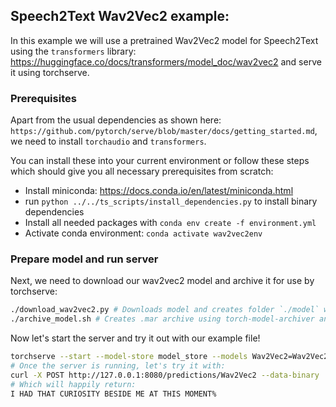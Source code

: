 ## Speech2Text Wav2Vec2 example:
In this example we will use a pretrained Wav2Vec2 model for Speech2Text using the `transformers` library: https://huggingface.co/docs/transformers/model_doc/wav2vec2 and serve it using torchserve.

### Prerequisites
Apart from the usual dependencies as shown here: `https://github.com/pytorch/serve/blob/master/docs/getting_started.md`, we need to install `torchaudio` and `transformers`.

You can install these into your current environment or follow these steps which should give you all necessary prerequisites from scratch:
* Install miniconda: https://docs.conda.io/en/latest/miniconda.html
* run `python ../../ts_scripts/install_dependencies.py` to install binary dependencies
* Install all needed packages with `conda env create -f environment.yml`
* Activate conda environment: `conda activate wav2vec2env`

### Prepare model and run server
Next, we need to download our wav2vec2 model and archive it for use by torchserve:
```bash
./download_wav2vec2.py # Downloads model and creates folder `./model` with all necessary files
./archive_model.sh # Creates .mar archive using torch-model-archiver and moves it to folder `./model_store`
```

Now let's start the server and try it out with our example file!
```bash
torchserve --start --model-store model_store --models Wav2Vec2=Wav2Vec2.mar --ncs --disable-token-auth  --enable-model-api
# Once the server is running, let's try it with:
curl -X POST http://127.0.0.1:8080/predictions/Wav2Vec2 --data-binary '@./sample.wav' -H "Content-Type: audio/basic"
# Which will happily return:
I HAD THAT CURIOSITY BESIDE ME AT THIS MOMENT%
```
